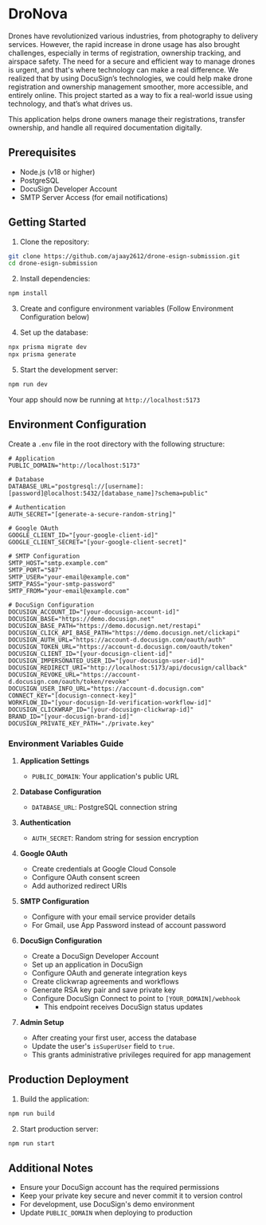 # DroNova

Drones have revolutionized various industries, from photography to delivery services. However, the rapid increase in drone usage has also brought challenges, especially in terms of registration, ownership tracking, and airspace safety. The need for a secure and efficient way to manage drones is urgent, and that's where technology can make a real difference. We realized that by using DocuSign’s technologies, we could help make drone registration and ownership management smoother, more accessible, and entirely online. This project started as a way to fix a real-world issue using technology, and that’s what drives us.

This application helps drone owners manage their registrations, transfer ownership, and handle all required documentation digitally.

## Prerequisites

- Node.js (v18 or higher)
- PostgreSQL
- DocuSign Developer Account
- SMTP Server Access (for email notifications)

## Getting Started

1. Clone the repository:
```bash
git clone https://github.com/ajaay2612/drone-esign-submission.git
cd drone-esign-submission
```

2. Install dependencies:
```bash
npm install
```

3. Create and configure environment variables (Follow Environment Configuration below)

4. Set up the database:
```bash
npx prisma migrate dev
npx prisma generate
```

5. Start the development server:
```bash
npm run dev
```

Your app should now be running at `http://localhost:5173`

## Environment Configuration

Create a `.env` file in the root directory with the following structure:

```env
# Application
PUBLIC_DOMAIN="http://localhost:5173"

# Database
DATABASE_URL="postgresql://[username]:[password]@localhost:5432/[database_name]?schema=public"

# Authentication
AUTH_SECRET="[generate-a-secure-random-string]"

# Google OAuth
GOOGLE_CLIENT_ID="[your-google-client-id]"
GOOGLE_CLIENT_SECRET="[your-google-client-secret]"

# SMTP Configuration
SMTP_HOST="smtp.example.com"
SMTP_PORT="587"
SMTP_USER="your-email@example.com"
SMTP_PASS="your-smtp-password"
SMTP_FROM="your-email@example.com"

# DocuSign Configuration
DOCUSIGN_ACCOUNT_ID="[your-docusign-account-id]"
DOCUSIGN_BASE="https://demo.docusign.net"
DOCUSIGN_BASE_PATH="https://demo.docusign.net/restapi"
DOCUSIGN_CLICK_API_BASE_PATH="https://demo.docusign.net/clickapi"
DOCUSIGN_AUTH_URL="https://account-d.docusign.com/oauth/auth"
DOCUSIGN_TOKEN_URL="https://account-d.docusign.com/oauth/token"
DOCUSIGN_CLIENT_ID="[your-docusign-client-id]"
DOCUSIGN_IMPERSONATED_USER_ID="[your-docusign-user-id]"
DOCUSIGN_REDIRECT_URI="http://localhost:5173/api/docusign/callback"
DOCUSIGN_REVOKE_URL="https://account-d.docusign.com/oauth/token/revoke"
DOCUSIGN_USER_INFO_URL="https://account-d.docusign.com"
CONNECT_KEY="[docusign-connect-key]"
WORKFLOW_ID="[your-docusign-Id-verification-workflow-id]"
DOCUSIGN_CLICKWRAP_ID="[your-docusign-clickwrap-id]"
BRAND_ID="[your-docusign-brand-id]"
DOCUSIGN_PRIVATE_KEY_PATH="./private.key"
```

### Environment Variables Guide

1. **Application Settings**
   - `PUBLIC_DOMAIN`: Your application's public URL

2. **Database Configuration**
   - `DATABASE_URL`: PostgreSQL connection string
   
3. **Authentication**
   - `AUTH_SECRET`: Random string for session encryption
   
4. **Google OAuth**
   - Create credentials at Google Cloud Console
   - Configure OAuth consent screen
   - Add authorized redirect URIs

5. **SMTP Configuration**
   - Configure with your email service provider details
   - For Gmail, use App Password instead of account password

6. **DocuSign Configuration**
   - Create a DocuSign Developer Account
   - Set up an application in DocuSign
   - Configure OAuth and generate integration keys
   - Create clickwrap agreements and workflows
   - Generate RSA key pair and save private key
   - Configure DocuSign Connect to point to `[YOUR_DOMAIN]/webhook`
     - This endpoint receives DocuSign status updates
    
7. **Admin Setup**
   - After creating your first user, access the database
   - Update the user's `isSuperUser` field to `true`.
   - This grants administrative privileges required for app management

## Production Deployment

1. Build the application:
```bash
npm run build
```

2. Start production server:
```bash
npm run start
```

## Additional Notes

- Ensure your DocuSign account has the required permissions
- Keep your private key secure and never commit it to version control
- For development, use DocuSign's demo environment
- Update `PUBLIC_DOMAIN` when deploying to production

